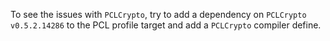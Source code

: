 ﻿To see the issues with `PCLCrypto`, try to add a dependency on `PCLCrypto v0.5.2.14286` to the PCL profile target and add a `PCLCrypto` compiler define.